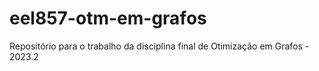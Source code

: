 # eel857-otm-em-grafos
Repositório para o trabalho da disciplina final de Otimização em Grafos - 2023.2
